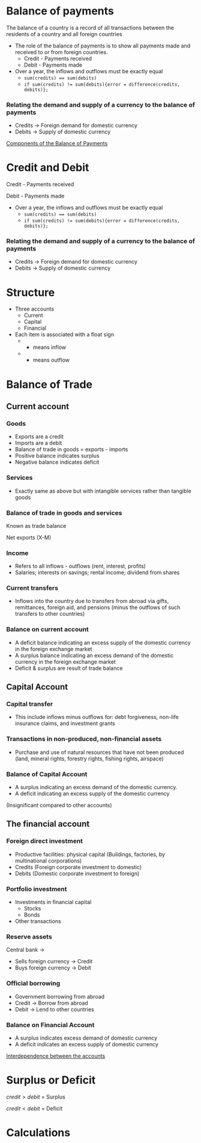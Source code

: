 # Balance of payments

The balance of a country is a record of all transactions between the residents of a country and all foreign countries

- The role of the balance of payments is to show all payments made and received to or from foreign countries.
    - Credit - Payments received
    - Debit - Payments made
- Over a year, the inflows and outflows must be exactly equal
    - `sum(credits) == sum(debits)`
    - `if sum(credits) != sum(debits){error = difference(credits, debits)};`

### Relating the demand and supply of a currency to the balance of payments

- Credits → Foreign demand for domestic currency
- Debits → Supply of domestic currency

[Components of the Balance of Payments](Balance%20of%20payments%201de9798d2d2048c3969f9a93d3e7f009/Components%20of%20the%20Balance%20of%20Payments%20a8ed3f292e81499a93546a20323bfef3.md)

# Credit and Debit

Credit - Payments received

Debit - Payments made

- Over a year, the inflows and outflows must be exactly equal
    - `sum(credits) == sum(debits)`
    - `if sum(credits) != sum(debits){error = difference(credits, debits)};`

### Relating the demand and supply of a currency to the balance of payments

- Credits → Foreign demand for domestic currency
- Debits → Supply of domestic currency

# Structure

- Three accounts
    - Current
    - Capital
    - Financial
- Each item is associated with a float sign
    - + means inflow
    - - means outflow

# Balance of Trade

## Current account

### Goods

- Exports are a credit
- Imports are a debit
- Balance of trade in goods = exports - imports
- Positive balance indicates surplus
- Negative balance indicates deficit

### Services

- Exactly same as above but with intangible services rather than tangible goods

### Balance of trade in goods and services

Known as trade balance

Net exports (X-M)

### Income

- Refers to all inflows - outflows (rent, interest, profits)
- Salaries; interests on savings; rental income; dividend from shares

### Current transfers

- Inflows into the country due to transfers from abroad via gifts, remittances, foreign aid, and pensions (minus the outflows of such transfers to other countries)

### Balance on current account

- A deficit balance indicating an excess supply of the domestic currency in the foreign exchange market
- A surplus balance indicating an excess demand of the domestic currency in the foreign exchange market
- Deficit & surplus are result of trade balance

## Capital Account

### Capital transfer

- This include inflows minus outflows for: debt forgiveness, non-life insurance claims, and investment grants

### Transactions in non-produced, non-financial assets

- Purchase and use of natural resources that have not been produced (land, mineral rights, forestry rights, fishing rights, airspace)

### Balance of Capital Account

- A surplus indicating an excess demand of the domestic currency.
- A deficit indicating an excess supply of the domestic currency

(Insignificant compared to other accounts)

## The financial account

### Foreign direct investment

- Productive facilities: physical capital (Buildings, factories, by multinational corporations)
- Credits (Foreign corporate investment to domestic)
- Debits (Domestic corporate investment to foreign)

### Portfolio investment

- Investments in financial capital
    - Stocks
    - Bonds
- Other transactions

### Reserve assets

Central bank → 

- Sells foreign currency → Credit
- Buys foreign currency → Debit

### Official borrowing

- Government borrowing from abroad
- Credit → Borrow from abroad
- Debit → Lend to other countries

### Balance on Financial Account

- A surplus indicates excess demand of domestic currency
- A deficit indicates an excess supply of domestic currency

[Interdependence between the accounts](Balance%20of%20payments%201de9798d2d2048c3969f9a93d3e7f009/Interdependence%20between%20the%20accounts%20eb8fffa94a7044aaa48fb0d7475493ba.md)

# Surplus or Deficit

$credit > debit$ = Surplus

$credit < debit$ = Deficit

# Calculations
